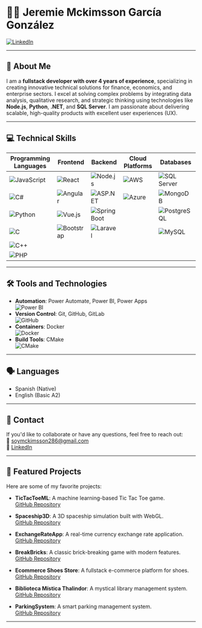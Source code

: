 # 👨‍💻 Jeremie Mckimsson García González  
[![LinkedIn](https://img.shields.io/badge/LinkedIn-0077B5?style=for-the-badge&logo=linkedin&logoColor=white)](https://www.linkedin.com/in/mckimsson-garcia)  

---

## 🌟 About Me  

I am a **fullstack developer with over 4 years of experience**, specializing in creating innovative technical solutions for finance, economics, and enterprise sectors. I excel at solving complex problems by integrating data analysis, qualitative research, and strategic thinking using technologies like **Node.js**, **Python**, **.NET**, and **SQL Server**. I am passionate about delivering scalable, high-quality products with excellent user experiences (UX).  

---

## 💻 Technical Skills  

| **Programming Languages** | **Frontend** | **Backend** | **Cloud Platforms** | **Databases** |
|---------------------------|--------------|-------------|---------------------|---------------|
| ![JavaScript](https://img.shields.io/badge/JavaScript-F7DF1E?style=for-the-badge&logo=javascript&logoColor=black) | ![React](https://img.shields.io/badge/React-61DAFB?style=for-the-badge&logo=react&logoColor=black) | ![Node.js](https://img.shields.io/badge/Node.js-339933?style=for-the-badge&logo=node.js&logoColor=white) | ![AWS](https://img.shields.io/badge/AWS-FF9900?style=for-the-badge&logo=amazon-aws&logoColor=white) | ![SQL Server](https://img.shields.io/badge/SQL%20Server-CC2927?style=for-the-badge&logo=microsoft-sql-server&logoColor=white) |
| ![C#](https://img.shields.io/badge/C%23-239120?style=for-the-badge&logo=c-sharp&logoColor=white) | ![Angular](https://img.shields.io/badge/Angular-DD0031?style=for-the-badge&logo=angular&logoColor=white) | ![ASP.NET](https://img.shields.io/badge/ASP.NET-512BD4?style=for-the-badge&logo=dotnet&logoColor=white) | ![Azure](https://img.shields.io/badge/Azure-0078D4?style=for-the-badge&logo=azure-devops&logoColor=white) | ![MongoDB](https://img.shields.io/badge/MongoDB-47A248?style=for-the-badge&logo=mongodb&logoColor=white) |
| ![Python](https://img.shields.io/badge/Python-3776AB?style=for-the-badge&logo=python&logoColor=white) | ![Vue.js](https://img.shields.io/badge/Vue.js-4FC08D?style=for-the-badge&logo=vue.js&logoColor=white) | ![Spring Boot](https://img.shields.io/badge/Spring-6DB33F?style=for-the-badge&logo=spring&logoColor=white) | | ![PostgreSQL](https://img.shields.io/badge/PostgreSQL-316192?style=for-the-badge&logo=postgresql&logoColor=white) |
| ![C](https://img.shields.io/badge/C-A8B9CC?style=for-the-badge&logo=c&logoColor=white) | ![Bootstrap](https://img.shields.io/badge/Bootstrap-7952B3?style=for-the-badge&logo=bootstrap&logoColor=white) | ![Laravel](https://img.shields.io/badge/Laravel-FF2D20?style=for-the-badge&logo=laravel&logoColor=white) | | ![MySQL](https://img.shields.io/badge/MySQL-005C84?style=for-the-badge&logo=mysql&logoColor=white) |
| ![C++](https://img.shields.io/badge/C++-00599C?style=for-the-badge&logo=cplusplus&logoColor=white) | | | | |
| ![PHP](https://img.shields.io/badge/PHP-777BB4?style=for-the-badge&logo=php&logoColor=white) | | | | |

---

## 🛠️ Tools and Technologies  
- **Automation**: Power Automate, Power BI, Power Apps  
  ![Power BI](https://img.shields.io/badge/Power%20BI-F2C811?style=for-the-badge&logo=powerbi&logoColor=black)  
- **Version Control**: Git, GitHub, GitLab  
  ![GitHub](https://img.shields.io/badge/GitHub-181717?style=for-the-badge&logo=github&logoColor=white)  
- **Containers**: Docker  
  ![Docker](https://img.shields.io/badge/Docker-2496ED?style=for-the-badge&logo=docker&logoColor=white)  
- **Build Tools**: CMake  
  ![CMake](https://img.shields.io/badge/CMake-008FBA?style=for-the-badge&logo=cmake&logoColor=white)
  
---

## 🗣️ Languages  

- Spanish (Native)  
- English (Basic A2)  

---

## 📩 Contact  

If you'd like to collaborate or have any questions, feel free to reach out:  
📧 [soymckimsson286@gmail.com](mailto:soymckimsson286@gmail.com)  
🔗 [LinkedIn](https://www.linkedin.com/in/mckimsson-garcia)  

---

## 🚀 Featured Projects  

Here are some of my favorite projects:  

- **TicTacToeML**: A machine learning-based Tic Tac Toe game.  
  [GitHub Repository](https://github.com/mckimssongg/TicTacToeML)  

- **Spaceship3D**: A 3D spaceship simulation built with WebGL.  
  [GitHub Repository](https://github.com/mckimssongg/Spaceship3D)  

- **ExchangeRateApp**: A real-time currency exchange rate application.  
  [GitHub Repository](https://github.com/mckimssongg/ExchangeRateApp)  

- **BreakBricks**: A classic brick-breaking game with modern features.  
  [GitHub Repository](https://github.com/mckimssongg/BreakBricks)  

- **Ecommerce Shoes Store**: A fullstack e-commerce platform for shoes.  
  [GitHub Repository](https://github.com/mckimssongg/ecommerce-shoes-store)  

- **Biblioteca Mística Thalindor**: A mystical library management system.  
  [GitHub Repository](https://github.com/mckimssongg/biblioteca_mistica_thalindor)  

- **ParkingSystem**: A smart parking management system.  
  [GitHub Repository](https://github.com/mckimssongg/ParkingSystem)  

---
